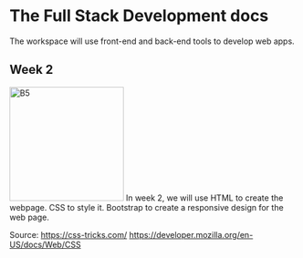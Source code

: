 # The Full Stack Development docs

The workspace will use front-end and back-end tools to develop web apps.

<h2>Week 2</h2>
<img src="https://getbootstrap.com/docs/5.3/assets/brand/bootstrap-logo-shadow.png" alt="B5" width="200" height="200"></img>
In week 2, we will use HTML to create the webpage. CSS to style it. Bootstrap to create a responsive design for the web page.


Source: 
https://css-tricks.com/
https://developer.mozilla.org/en-US/docs/Web/CSS